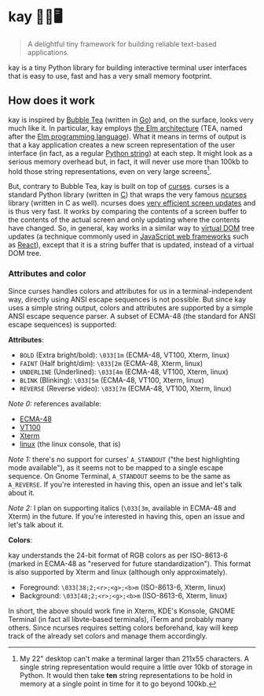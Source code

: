# kay 🧓🏾🖥️

> A delightful tiny framework for building reliable text-based applications.

kay is a tiny Python library for building interactive terminal user interfaces
that is easy to use, fast and has a very small memory footprint.

## How does it work

kay is inspired by [Bubble Tea](https://github.com/charmbracelet/bubbletea)
(written in [Go](https://golang.org/)) and, on the surface, looks very much like
it. In particular, kay employs
[the Elm architecture](https://guide.elm-lang.org/architecture/) (TEA, named
after the [Elm programming language](https://elm-lang.org/)). What it means in
terms of output is that a kay application creates a new screen representation of
the user interface (in fact, as a regular
[Python string](https://docs.python.org/3/library/stdtypes.html#text-sequence-type-str))
at each step. It might look as a serious memory overhead but, in fact, it will
never use more than 100kb to hold those string representations, even on very
large screens[^how-big].

But, contrary to Bubble Tea, kay is built on top of
[curses](https://docs.python.org/3/library/curses.html). curses is a standard
Python library (written in
[C](<https://en.wikipedia.org/wiki/C_(programming_language)>)) that wraps the
very famous [ncurses](https://en.wikipedia.org/wiki/Ncurses) library (written in
C as well). ncurses does
[very efficient screen updates](https://invisible-island.net/ncurses/hackguide.html#output)
and is thus very fast. It works by comparing the contents of a screen buffer to
the contents of the actual screen and only updating where the contents have
changed. So, in general, kay works in a similar way to
[virtual DOM](https://en.wikipedia.org/wiki/Virtual_DOM) tree updates (a
technique commonly used in
[JavaScript web frameworks](https://en.wikipedia.org/wiki/Comparison_of_JavaScript-based_web_frameworks)
such as [React](https://reactjs.org/)), except that it is a string buffer that
is updated, instead of a virtual DOM tree.

[^how-big]:
    My 22" desktop can't make a terminal larger than 211x55 characters. A single
    string representation would require a little over 10kb of storage in Python.
    It would then take **ten** string representations to be hold in memory at a
    single point in time for it to go beyond 100kb.

### Attributes and color

Since curses handles colors and attributes for us in a terminal-independent way,
directly using ANSI escape sequences is not possible. But since kay uses a
simple string output, colors and attributes are supported by a simple ANSI
escape sequence parser. A subset of ECMA-48 (the standard for ANSI escape
sequences) is supported:

**Attributes**:

-   `BOLD` (Extra bright/bold): `\033[1m` (ECMA-48, VT100, Xterm, linux)
-   `FAINT` (Half bright/dim): `\033[2m` (ECMA-48, Xterm, linux)
-   `UNDERLINE` (Underlined): `\033[4m` (ECMA-48, VT100, Xterm, linux)
-   `BLINK` (Blinking): `\033[5m` (ECMA-48, VT100, Xterm, linux)
-   `REVERSE` (Reverse video): `\033[7m` (ECMA-48, VT100, Xterm, linux)

_Note 0:_ references available:

-   [ECMA-48](https://www.ecma-international.org/publications-and-standards/standards/ecma-48/)
-   [VT100](https://vt100.net/docs/vt100-ug/chapter3.html#SGR)
-   [Xterm](https://invisible-island.net/Xterm/ctlseqs/ctlseqs.html)
-   [linux](https://man7.org/linux/man-pages/man4/console_codes.4.html) (the
    linux console, that is)

_Note 1:_ there's no support for curses' `A_STANDOUT` ("the best highlighting
mode available"), as it seems not to be mapped to a single escape sequence. On
Gnome Terminal, `A_STANDOUT` seems to be the same as `A_REVERSE`. If you're
interested in having this, open an issue and let's talk about it.

_Note 2:_ I plan on supporting italics (`\033[3m`, available in ECMA-48 and
Xterm) in the future. If you're interested in having this, open an issue and
let's talk about it.

**Colors**:

kay understands the 24-bit format of RGB colors as per ISO-8613-6 (marked in
ECMA-48 as "reserved for future standardization"). This format is also supported
by Xterm and linux (although only approximately).

-   Foreground: `\033[38;2;<r>;<g>;<b>m` (ISO-8613-6, Xterm, linux)
-   Background: `\033[48;2;<r>;<g>;<b>m` (ISO-8613-6, Xterm, linux)

In short, the above should work fine in Xterm, KDE's Konsole, GNOME Terminal (in
fact all libvte-based terminals), iTerm and probably many others. Since ncurses
requires setting colors beforehand, kay will keep track of the already set
colors and manage them accordingly.
